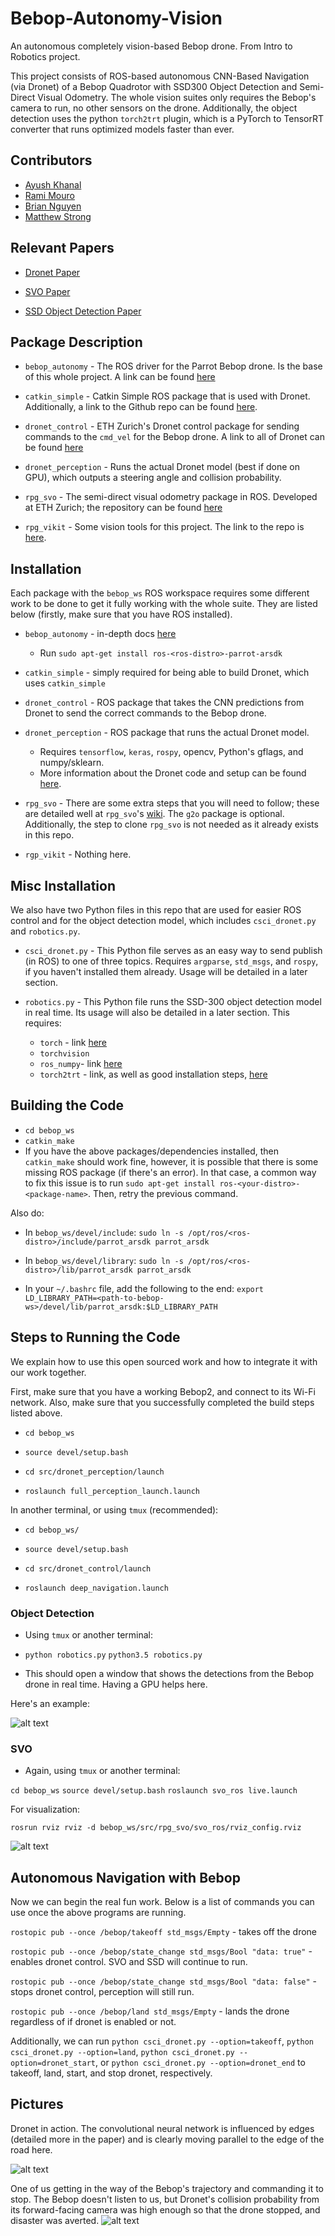 # Bebop-Autonomy-Vision

An autonomous completely vision-based Bebop drone. From Intro to Robotics project.

This project consists of ROS-based autonomous CNN-Based Navigation (via Dronet) of a Bebop Quadrotor with SSD300 Object Detection and Semi-Direct Visual Odometry. The whole vision suites only requires the Bebop's camera to run, no other sensors on the drone. Additionally, the object detection uses the python `torch2trt` plugin, which is a PyTorch to TensorRT converter that runs optimized models faster than ever.

## Contributors

- [Ayush Khanal](https://github.com/jptboy/)
- [Rami Mouro](https://github.com/ramalamadingdong/)
- [Brian Nguyen](https://github.com/BrianNguyen214)
- [Matthew Strong](https://github.com/peasant98)

## Relevant Papers

- [Dronet Paper](http://rpg.ifi.uzh.ch/docs/RAL18_Loquercio.pdf)

- [SVO Paper](https://www.ifi.uzh.ch/dam/jcr:e9b12a61-5dc8-48d2-a5f6-bd8ab49d1986/ICRA14_Forster.pdf)

- [SSD Object Detection Paper](https://arxiv.org/pdf/1512.02325.pdf)

## Package Description

- `bebop_autonomy` - The ROS driver for the Parrot Bebop drone. Is the base of this whole project. A link can be found [here](https://github.com/AutonomyLab/bebop_autonomy)

- `catkin_simple` - Catkin Simple ROS package that is used with Dronet. Additionally, a link to the Github repo can be found [here](https://github.com/catkin/catkin_simple).

- `dronet_control` - ETH Zurich's Dronet control package for sending commands to the `cmd_vel` for the Bebop drone. A link to all of Dronet can be found [here](https://github.com/uzh-rpg/rpg_public_dronet)

- `dronet_perception` - Runs the actual Dronet model (best if done on GPU), which outputs a steering angle and collision probability.

- `rpg_svo` - The semi-direct visual odometry package in ROS. Developed at ETH Zurich; the repository can be found [here](https://github.com/uzh-rpg/rpg_svo)

- `rpg_vikit` - Some vision tools for this project. The link to the repo is [here](https://github.com/uzh-rpg/rpg_vikit).

## Installation

Each package with the `bebop_ws` ROS workspace requires some different work to be done to get it fully working with the whole suite. They are listed below (firstly, make sure that you have ROS installed).

- `bebop_autonomy` - in-depth docs [here](https://bebop-autonomy.readthedocs.io/en/latest/)
  - Run `sudo apt-get install ros-<ros-distro>-parrot-arsdk`

- `catkin_simple` - simply required for being able to build Dronet, which uses `catkin_simple`

- `dronet_control` - ROS package that takes the CNN predictions from Dronet to send the correct commands to the Bebop drone.

- `dronet_perception` - ROS package that runs the actual Dronet model.
  - Requires `tensorflow`, `keras`, `rospy`, opencv, Python's gflags, and numpy/sklearn.
  - More information about the Dronet code and setup can be found [here](https://github.com/uzh-rpg/rpg_public_dronet).

- `rpg_svo` - There are some extra steps that you will need to follow; these are detailed well at `rpg_svo`'s [wiki](https://github.com/uzh-rpg/rpg_svo/wiki/Installation:-ROS). The `g2o` package is optional. Additionally, the step to clone `rpg_svo` is not needed as it already exists in this repo.

- `rgp_vikit` - Nothing here.

## Misc Installation

We also have two Python files in this repo that are used for easier ROS control and for the object detection model, which includes `csci_dronet.py` and `robotics.py`.

- `csci_dronet.py` - This Python file serves as an easy way to send publish (in ROS) to one of three topics. Requires `argparse`, `std_msgs`, and `rospy`, if you haven't installed them already. Usage will be detailed in a later section.

- `robotics.py` - This Python file runs the SSD-300 object detection model in real time. Its usage will also be detailed in a later section. This requires:
  - `torch` - link [here](https://pytorch.org/get-started/locally/)
  - `torchvision`
  - `ros_numpy`- link [here](https://github.com/eric-wieser/ros_numpy)
  - `torch2trt` - link, as well as good installation steps, [here](https://github.com/NVIDIA-AI-IOT/torch2trt)

## Building the Code

- `cd bebop_ws`
- `catkin_make`
- If you have the above packages/dependencies installed, then `catkin_make` should work fine, however, it is possible that there is some missing ROS package (if there's an error). In that case, a common way to fix this issue is to run `sudo apt-get install ros-<your-distro>-<package-name>`. Then, retry the previous command.

Also do:

- In `bebop_ws/devel/include`: `sudo ln -s /opt/ros/<ros-distro>/include/parrot_arsdk parrot_arsdk`

- In `bebop_ws/devel/library`: `sudo ln -s /opt/ros/<ros-distro>/lib/parrot_arsdk parrot_arsdk`

- In your `~/.bashrc` file, add the following to the end:
`export LD_LIBRARY_PATH=<path-to-bebop-ws>/devel/lib/parrot_arsdk:$LD_LIBRARY_PATH`

## Steps to Running the Code

We explain how to use this open sourced work and how to integrate it with our work together.

First, make sure that you have a working Bebop2, and connect to its Wi-Fi network. Also, make sure that you successfully completed the build steps listed above.

- `cd bebop_ws`

- `source devel/setup.bash`

- `cd src/dronet_perception/launch`

- `roslaunch full_perception_launch.launch`

In another terminal, or using `tmux` (recommended):

- `cd bebop_ws/`

- `source devel/setup.bash`

- `cd src/dronet_control/launch`

- `roslaunch deep_navigation.launch`

### Object Detection

- Using `tmux` or another terminal:

- `python robotics.py` `python3.5 robotics.py`

- This should open a window that shows the detections from the Bebop drone in real time. Having a GPU helps here.

Here's an example:

![alt text](https://udana-documentation.s3-us-west-1.amazonaws.com/pictures/Screenshot+from+2019-12-18+13-49-48.png "SSD300")

### SVO

- Again, using `tmux` or another terminal:

`cd bebop_ws`
`source devel/setup.bash`
`roslaunch svo_ros live.launch`

For visualization:

`rosrun rviz rviz -d bebop_ws/src/rpg_svo/svo_ros/rviz_config.rviz`

![alt text](https://udana-documentation.s3-us-west-1.amazonaws.com/pictures/Screenshot+from+2019-12-18+12-20-06.png "SVO")

## Autonomous Navigation with Bebop

Now we can begin the real fun work. Below is a list of commands you can use once the above programs are running.

`rostopic pub --once /bebop/takeoff std_msgs/Empty` - takes off the drone

`rostopic pub --once /bebop/state_change std_msgs/Bool "data: true"` - enables dronet control. SVO and SSD will continue to run.

`rostopic pub --once /bebop/state_change std_msgs/Bool "data: false"` - stops dronet control, perception will still run.

`rostopic pub --once /bebop/land std_msgs/Empty` - lands the drone regardless of if dronet is enabled or not.

Additionally, we can run `python csci_dronet.py --option=takeoff`, `python csci_dronet.py --option=land`, `python csci_dronet.py --option=dronet_start`, or `python csci_dronet.py --option=dronet_end` to takeoff, land, start, and stop dronet, respectively.

## Pictures

Dronet in action. The convolutional neural network is influenced by edges (detailed more in the paper) and is clearly moving parallel to the edge of the road here.

![alt text](https://udana-documentation.s3-us-west-1.amazonaws.com/pictures/Screenshot+from+2019-12-22+23-04-46.png "Dronet")

One of us getting in the way of the Bebop's trajectory and commanding it to stop. The Bebop doesn't listen to us, but Dronet's collision probability from its forward-facing camera was high enough so that the drone stopped, and disaster was averted.
![alt text](https://udana-documentation.s3-us-west-1.amazonaws.com/pictures/Screenshot+from+2019-12-22+23-05-13.png "Dronet_stop")
